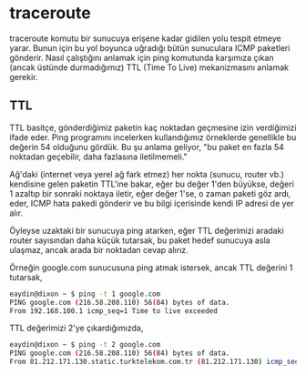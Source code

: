 # traceroute

traceroute komutu bir sunucuya erişene kadar gidilen yolu tespit etmeye yarar. Bunun için bu yol boyunca uğradığı bütün sunuculara ICMP paketleri gönderir. Nasıl çalıştığını anlamak için ping komutunda karşımıza çıkan (ancak üstünde durmadığımız) TTL (Time To Live) mekanizmasını anlamak gerekir.

## TTL

TTL basitçe, gönderdiğimiz paketin kaç noktadan geçmesine izin verdiğimizi ifade eder. Ping programını incelerken kullandığımız örneklerde genellikle bu değerin 54 olduğunu gördük. Bu şu anlama geliyor, "bu paket en fazla 54 noktadan geçebilir, daha fazlasına iletilmemeli."

Ağ'daki (internet veya yerel ağ fark etmez) her nokta (sunucu, router vb.) kendisine gelen paketin TTL'ine bakar, eğer bu değer 1'den büyükse, değeri 1 azaltıp bir sonraki  noktaya iletir, eğer değer 1'se, o zaman paketi göz ardı, eder, ICMP hata pakedi gönderir ve bu bilgi içerisinde kendi IP adresi de yer alır.

Öyleyse uzaktaki bir sunucuya ping atarken, eğer TTL değerimizi aradaki router sayısından daha küçük tutarsak, bu paket hedef sunucuya asla ulaşmaz, ancak arada bir noktadan cevap alırız.

Örneğin google.com sunucusuna ping atmak istersek, ancak TTL değerini 1 tutarsak,

```bash
eaydin@dixon ~ $ ping -t 1 google.com
PING google.com (216.58.208.110) 56(84) bytes of data.
From 192.168.100.1 icmp_seq=1 Time to live exceeded
```

TTL değerimizi 2'ye çıkardığımızda,

```bash
eaydin@dixon ~ $ ping -t 2 google.com
PING google.com (216.58.208.110) 56(84) bytes of data.
From 81.212.171.130.static.turktelekom.com.tr (81.212.171.130) icmp_seq=1 Time to live exceeded
```